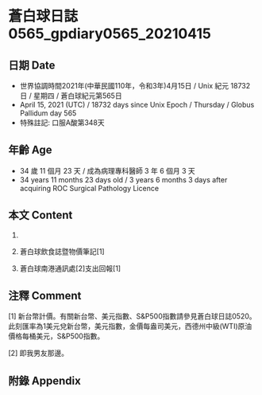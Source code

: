 [_metadata_:encoding]: - "utf-8"
[_metadata_:language]: - "zh-Hant-TW"
[_metadata_:fileformat]: - "markdown"
[_metadata_:MIME_type]: - "text/plain"
[_metadata_:markdown_version]: - "commonmark version 0.29"
[_metadata_:markdown_spec]: - "https://spec.commonmark.org/0.29/"

# 蒼白球日誌0565_gpdiary0565_20210415 #

## 日期 Date ##

* 世界協調時間2021年(中華民國110年，令和3年)4月15日 / Unix 紀元 18732 日 / 星期四 / 蒼白球紀元第565日
* April 15, 2021 (UTC) / 18732 days since Unix Epoch / Thursday / Globus Pallidum day 565
* 特殊註記: 口服A酸第348天

## 年齡 Age ##

* 34 歲 11 個月 23 天 / 成為病理專科醫師 3 年 6 個月 3 天
* 34 years 11 months 23 days old / 3 years 6 months 3 days after acquiring ROC Surgical Pathology Licence

## 本文 Content ##

1. 

    
2. 蒼白球飲食誌暨物價筆記[1]

    
3. 蒼白球南港通訊處[2]支出回報[1]

    

## 注釋 Comment ##

[1] 新台幣計價。有關新台幣、美元指數、S&P500指數請參見蒼白球日誌0520。此刻匯率為1美元兌新台幣，美元指數，金價每盎司美元，西德州中級(WTI)原油價格每桶美元，S&P500指數。


[2] 即我男友那邊。



## 附錄 Appendix ##

